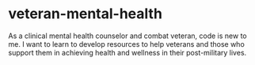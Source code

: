 # veteran-mental-health

As a clinical mental health counselor and combat veteran, code is new to me. I want to learn to develop resources to help veterans and those who support them in achieving health and wellness in their post-military lives. 
